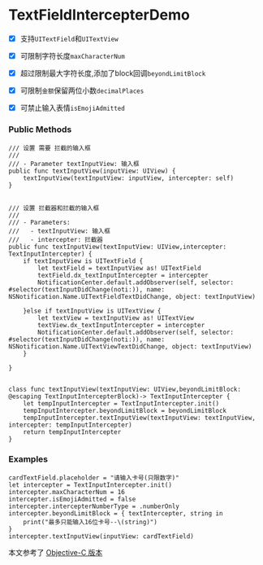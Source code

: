 # TextFieldIntercepterDemo

- [x] 支持`UITextField`和`UITextView`
- [x] 可限制字符长度`maxCharacterNum`
- [x] 超过限制最大字符长度,添加了block回调`beyondLimitBlock`
- [x] 可限制`金额`保留两位小数`decimalPlaces`
- [x] 可禁止输入表情`isEmojiAdmitted`


### Public  Methods
```
/// 设置 需要 拦截的输入框
///
/// - Parameter textInputView: 输入框
public func textInputView(inputView: UIView) {
    textInputView(textInputView: inputView, intercepter: self)
}


/// 设置 拦截器和拦截的输入框
///
/// - Parameters:
///   - textInputView: 输入框
///   - intercepter: 拦截器
public func textInputView(textInputView: UIView,intercepter: TextInputIntercepter) {
    if textInputView is UITextField {
        let textField = textInputView as! UITextField
        textField.dx_textInputIntercepter = intercepter
        NotificationCenter.default.addObserver(self, selector: #selector(textInputDidChange(noti:)), name: NSNotification.Name.UITextFieldTextDidChange, object: textInputView)
        
    }else if textInputView is UITextView {
        let textView = textInputView as! UITextView
        textView.dx_textInputIntercepter = intercepter
        NotificationCenter.default.addObserver(self, selector: #selector(textInputDidChange(noti:)), name: NSNotification.Name.UITextViewTextDidChange, object: textInputView)
    }
    
}


class func textInputView(textInputView: UIView,beyondLimitBlock: @escaping TextInputIntercepterBlock)-> TextInputIntercepter {
    let tempInputIntercepter = TextInputIntercepter.init()
    tempInputIntercepter.beyondLimitBlock = beyondLimitBlock
    tempInputIntercepter.textInputView(textInputView: textInputView, intercepter: tempInputIntercepter)
    return tempInputIntercepter
}
```

### Examples
```
cardTextField.placeholder = "请输入卡号(只限数字)"
let intercepter = TextInputIntercepter.init()
intercepter.maxCharacterNum = 16
intercepter.isEmojiAdmitted = false
intercepter.intercepterNumberType = .numberOnly
intercepter.beyondLimitBlock = { textIntercepter, string in
    print("最多只能输入16位卡号--\(string)")
}
intercepter.textInputView(inputView: cardTextField)
```



本文参考了
[Objective-C 版本](https://github.com/fangjinfeng/FJFTextInputIntercepter)
